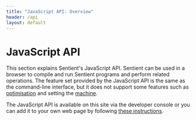 ```yaml
---
title: "JavaScript API: Overview"
header: /api
layout: default
---
```

# JavaScript API

This section explains Sentient's JavaScript API. Sentient can be used in a
browser to compile and run Sentient programs and perform related operations.
The feature set provided by the JavaScript API is the same as the command-line
interface, but it does not support some features such as
[optimisation](../cli/optimise) and setting the [machine](../cli/machine).

The JavaScript API is available on this site via the developer console or you
can add it to your own web page by following
[these instructions](../tutorial/browser).
